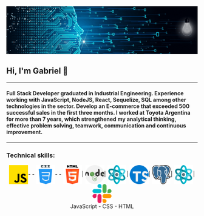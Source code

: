 
    

<img src="./DevelopingSolutions.gif" alt="DevelopingSolutions" />
<h2> Hi, I'm Gabriel 👋 </h2>
<hr>
<h4>Full Stack Developer graduated in Industrial Engineering. Experience working with JavaScript, NodeJS, React, Sequelize, SQL among other technologies in the sector. Develop an E-commerce that exceeded 500 successful sales in the first three months. I worked at Toyota Argentina for more than 7 years, which strengthened my analytical thinking, effective problem solving, teamwork, communication and continuous improvement.</h4>
<hr>
<h3>Technical skills:</h3>
<div align="center">
  <img src="./img/skills/js.png" width="50" height="50" align="center"/><span>- -</span>
  <img src="/img/skills/css.png" width="50" height="50" align="center"/><span>- -</span>
  <img src="/img/skills/html-5.png" width="50" height="50" align="center"/><span>|</span>
  <img src="/img/skills/nodejs.png" width="50" height="50" align="center"/><span>|</span>
  <img src="/img/skills/react.png" width="50" height="50" align="center"/><span>|</span>
  <img src="/img/skills/typescript.png" width="50" height="50" align="center"/><span>|</span>
  <img src="/img/skills/postgre.png" width="50" height="50" align="center"/><span>|</span>
  <img src="/img/skills/react.png" width="50" height="50" align="center"/><span>|</span>
  <img src="/img/skills/slack.png" width="50" height="50" align="center"/>
</div> 
<div align="center">
  <span>JavaScript</span><span> - </span>
  <span>CSS</span><span> - </span>
  <span>HTML</span>
</div> 


<!--
**gpitrella/gpitrella** is a ✨ _special_ ✨ repository because its `README.md` (this file) appears on your GitHub profile.

Here are some ideas to get you started:

- 🔭 I’m currently working on ...
- 🌱 I’m currently learning ...
- 👯 I’m looking to collaborate on ...
- 🤔 I’m looking for help with ...
- 💬 Ask me about ...
- 📫 How to reach me: ...
- 😄 Pronouns: ...
- ⚡ Fun fact: ...
-->
